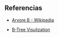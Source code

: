 ## Referencias

- [Arvore B - Wikipedia](https://www.wikiwand.com/pt/%C3%81rvore_B)

- [B-Tree Visulization](https://www.cs.usfca.edu/~galles/visualization/BTree.html)
